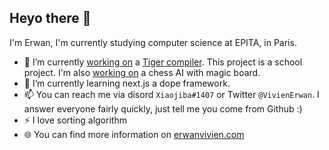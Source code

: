 ## Heyo there 🤙

I'm Erwan, I'm currently studying computer science at EPITA, in Paris.

- 🔭 I’m currently [working on](https://github.com/erwanvivien/EPITA2023_TigerCompiler) a [Tiger compiler](https://www.lrde.epita.fr/~tiger/tiger.split/Tiger-Language-Reference-Manual.html). This project is a school project. I'm also [working on](https://github.com/erwanvivien/EPITA2023_Chess) a chess AI with magic board.
- 🌱 I’m currently learning next.js a dope framework.
- 📫 You can reach me via disord `Xiaojiba#1407` or Twitter `@VivienErwan`. I answer everyone fairly quickly, just tell me you come from Github :)
- ⚡ I love sorting algorithm
- 🌐 You can find more information on [erwanvivien.com](https://erwanvivien.com)

